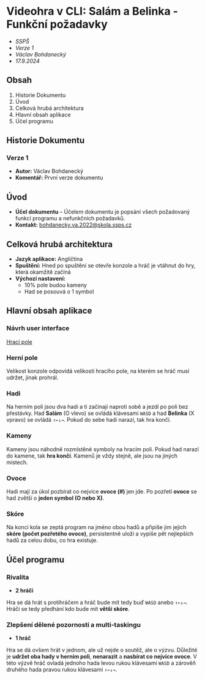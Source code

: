  # Videohra v CLI: Salám a Belinka - Funkční požadavky
* *SSPŠ*
* *Verze 1*
* *Václav Bohdanecký*
* *17.9.2024*

## Obsah
1. Historie Dokumentu
2. Úvod
3. Celková hrubá architektura
4. Hlavní obsah aplikace
5. Účel programu

## Historie Dokumentu
### Verze 1
* **Autor:** Václav Bohdanecký
* **Komentář:** První verze dokumentu

## Úvod
* **Účel dokumentu** – Účelem dokumentu je popsání všech požadovaný funkcí programu a nefunkčních požadavků.
* **Kontakt:** bohdanecky.va.2022@skola.ssps.cz

## Celková hrubá architektura
* **Jazyk aplikace:** Angličtina
* **Spuštění:** Hned po spuštění se otevře konzole a hráč je vtáhnut do hry, která okamžitě začíná
* **Výchozí nastavení:** 
    * 10% pole budou kameny
    * Had se posouvá o 1 symbol

## Hlavní obsah aplikace

### Návrh user interface
[Hrací pole](../HraciPoleNavrh.png)

### Herní pole
Velikost konzole odpovídá velikosti hracího pole, na kterém se hráč musí udržet, jinak prohrál.

### Hadi
Na herním poli jsou dva hadi a ti začínají naproti sobě a jezdí po poli bez přestávky. Had **Salám** (O vlevo) se ovládá klávesami ``WASD`` a had **Belinka** (X vpravo) se ovládá ``↑←↓→``. Pokud do sebe hadi narazí, tak hra končí.

### Kameny
Kameny jsou náhodně rozmístěné symboly na hracím poli. Pokud had narazí do kamene, tak **hra končí**. Kamenů je vždy stejně, ale jsou na jiných místech.

### Ovoce
Hadi mají za úkol pozbírat co nejvíce **ovoce (#)** jen jde. Po pozřetí **ovoce** se had zvětší o **jeden symbol (O nebo X)**. 

### Skóre
Na konci kola se zeptá program na jméno obou hadů a připíše jim jejich **skóre (počet pozřetého ovoce)**, persistentně uloží a vypíše pět nejlepších hadů za celou dobu, co hra existuje.

## Účel programu
### Rivalita
* **2 hráči**

Hra se dá hrát s protihráčem a hráč bude mít tedy buď ``WASD`` anebo ``↑←↓→``. Hráči se tedy předhání kdo bude mít **větší skóre**.

### Zlepšení dělené pozornosti a multi-taskingu
* **1 hráč**

Hra se dá ovšem hrát v jednom, ale už nejde o soutěž, ale o výzvu. Důležité je **udržet oba hady v herním poli**, **nenarazit** a **nasbírat co nejvíce ovoce**. V této výzvě hráč ovladá jednoho hada levou rukou klávesami ``WASD`` a zárověň druhého hada pravou rukou klávesami ``↑←↓→``.
